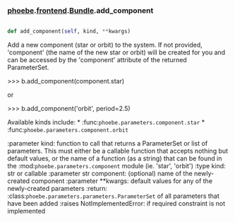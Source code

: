 ### [phoebe](phoebe.md).[frontend](phoebe.frontend.md).[Bundle](phoebe.frontend.Bundle.md).add_component

```py

def add_component(self, kind, **kwargs)

```



Add a new component (star or orbit) to the system.  If not provided,
'component' (the name of the new star or orbit) will be created for
you and can be accessed by the 'component' attribute of the returned
ParameterSet.

&gt;&gt;&gt; b.add_component(component.star)

or

&gt;&gt;&gt; b.add_component('orbit', period=2.5)

Available kinds include:
    * :func:`phoebe.parameters.component.star`
    * :func:`phoebe.parameters.component.orbit`

:parameter kind: function to call that returns a
    ParameterSet or list of parameters.  This must either be
    a callable function that accepts nothing but default
    values, or the name of a function (as a string) that can
    be found in the :mod:`phoebe.parameters.component` module
    (ie. 'star', 'orbit')
:type kind: str or callable
:parameter str component: (optional) name of the newly-created
    component
:parameter **kwargs: default values for any of the newly-created
    parameters
:return: :class:`phoebe.parameters.parameters.ParameterSet` of
    all parameters that have been added
:raises NotImplementedError: if required constraint is not implemented

